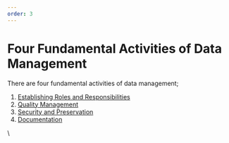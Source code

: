 ```yaml
---
order: 3
---
```


# Four Fundamental Activities of Data Management

There are four fundamental activities of data management;

1. [Establishing Roles and Responsibilities](establish-roles-and-responsibilities.md)
2. [Quality Management ](quality-management.md)
3. [Security and Preservation](security-and-preservation.md)
4. [Documentation](documentation.md)







\
